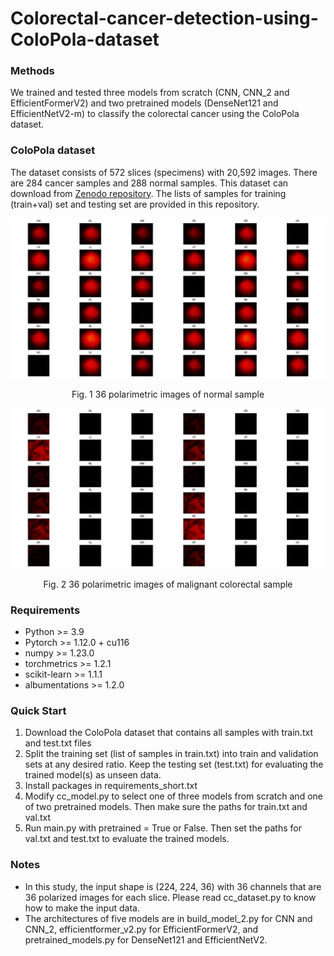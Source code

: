 # Colorectal-cancer-detection-using-ColoPola-dataset

### Methods
We trained and tested three models from scratch (CNN, CNN_2 and EfficientFormerV2) and two pretrained models (DenseNet121 and EfficientNetV2-m) to classify the colorectal cancer using the ColoPola dataset.

### ColoPola dataset
The dataset consists of 572 slices (specimens) with 20,592 images. There are 284 cancer samples and 288 normal samples.
This dataset can download from [Zenodo repository](https://doi.org/10.5281/zenodo.10068018). The lists of samples for training (train+val) set and testing set are provided in this repository.

![normal](https://github.com/haile493/Colorectal-cancer-detection-using-ColoPola-dataset/blob/main/images/normal.png)
<p align="center">Fig. 1 36 polarimetric images of normal sample</p>

![cancer](https://github.com/haile493/Colorectal-cancer-detection-using-ColoPola-dataset/blob/main/images/cancer.png)
<p align="center">Fig. 2 36 polarimetric images of malignant colorectal sample</p>

### Requirements
- Python >= 3.9
- Pytorch >= 1.12.0 + cu116
- numpy >= 1.23.0
- torchmetrics >= 1.2.1
- scikit-learn >= 1.1.1
- albumentations >= 1.2.0

### Quick Start
1. Download the ColoPola dataset that contains all samples with train.txt and test.txt files
2. Split the training set (list of samples in train.txt) into train and validation sets at any desired ratio. Keep the testing set (test.txt) for evaluating the trained model(s) as unseen data.
3. Install packages in requirements_short.txt
4. Modify cc_model.py to select one of three models from scratch and one of two pretrained models. Then make sure the paths for train.txt and val.txt
5. Run main.py with pretrained = True or False. Then set the paths for val.txt and test.txt to evaluate the trained models.

### Notes
- In this study, the input shape is (224, 224, 36) with 36 channels that are 36 polarized images for each slice. Please read cc_dataset.py to know how to make the input data.
- The architectures of five models are in build_model_2.py for CNN and CNN_2, efficientformer_v2.py for EfficientFormerV2, and pretrained_models.py for DenseNet121 and EfficientNetV2.


